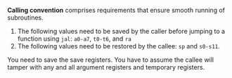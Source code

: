 **Calling convention** comprises requirements that ensure smooth running of subroutines.

1. The following values need to be saved by the caller before jumping to a function using `jal`: `a0-a7`, `t0-t6`, and `ra`
2. The following values need to be restored by the callee: `sp` and `s0-s11`.

You need to save the save registers. You have to assume the callee will tamper with any and all argument registers and temporary registers.